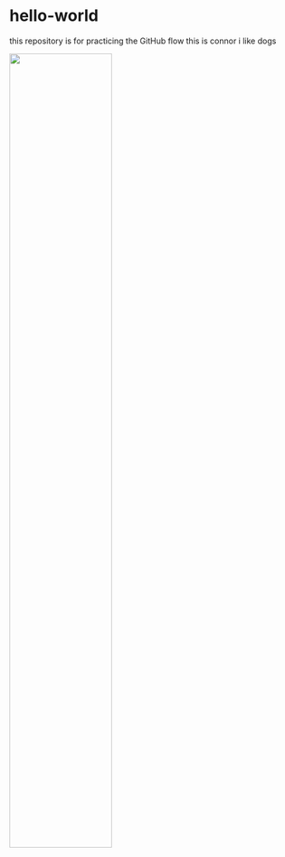 # hello-world
this repository is for practicing the GitHub flow
this is connor
i like dogs
<html>
  <img width=60% length=60% src=https://codehs.com/uploads/18f61efe59fa8beadd73dcd2b0297f7e> 
</html>

